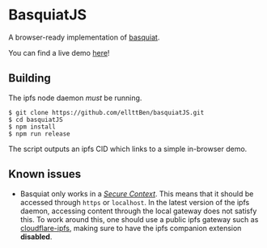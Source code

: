 # BasquiatJS

A browser-ready implementation of [basquiat](https://github.com/fission-suite/basquiat).

You can find a live demo [here](https://elltben.fission.name/basquiat/)!
 
## Building

The ipfs node daemon *must* be running.

```shell script
$ git clone https://github.com/ellttBen/basquiatJS.git
$ cd basquiatJS
$ npm install
$ npm run release
```

The script outputs an ipfs CID which links to a simple in-browser demo.

## Known issues

- Basquiat only works in a [*Secure Context*](https://developer.mozilla.org/en-US/docs/Web/Security/Secure_Contexts). This means that it should be accessed
through `https` or `localhost`. In the latest version of the ipfs daemon, accessing
content through the local gateway does not satisfy this.
To work around this, one should use a public ipfs gateway such as [cloudflare-ipfs](https://cloudflare-ipfs.com/), 
making sure to have the ipfs companion extension **disabled**.